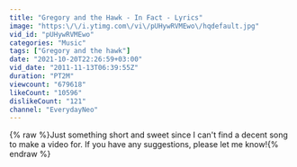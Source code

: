 ```yaml
---
title: "Gregory and the Hawk - In Fact - Lyrics"
image: "https:\/\/i.ytimg.com\/vi\/pUHywRVMEwo\/hqdefault.jpg"
vid_id: "pUHywRVMEwo"
categories: "Music"
tags: ["Gregory and the hawk"]
date: "2021-10-20T22:26:59+03:00"
vid_date: "2011-11-13T06:39:55Z"
duration: "PT2M"
viewcount: "679618"
likeCount: "10596"
dislikeCount: "121"
channel: "EverydayNeo"
---
```

{% raw %}Just something short and sweet since I can't find a decent song to make a video for. If you have any suggestions, please let me know!{% endraw %}
